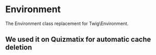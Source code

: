 # Environment
The Environment class replacement for Twig\Environment.

## We used it on Quizmatix for automatic cache deletion